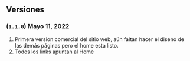 ## Versiones

### (`1.1.0`) Mayo 11, 2022
1. Primera version comercial del sitio web, aún faltan hacer el diseno de las demás páginas pero el home esta listo.
2. Todos los links apuntan al Home